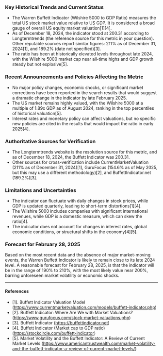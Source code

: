### Key Historical Trends and Current Status

- The Warren Buffett Indicator (Wilshire 5000 to GDP Ratio) measures the total US stock market value relative to US GDP. It is considered a broad gauge of overall US equity market valuation[1][4].
- As of December 18, 2024, the indicator stood at 200.31 according to Longtermtrends (the reference source for this metric in your question). Other reputable sources report similar figures: 211% as of December 31, 2024[1], and 189.2% (date not specified)[3].
- The ratio has been at historically elevated levels throughout late 2024, with the Wilshire 5000 market cap near all-time highs and GDP growth steady but not explosive[5].

### Recent Announcements and Policies Affecting the Metric

- No major policy changes, economic shocks, or significant market corrections have been reported in the search results that would suggest a dramatic change in the indicator by late February 2025.
- The US market remains highly valued, with the Wilshire 5000 at a multiple of 1.89x GDP as of August 2024, ranking in the top percentiles of historical valuation[5].
- Interest rates and monetary policy can affect valuations, but no specific new policies are cited in the results that would impact the ratio in early 2025[4].

### Authoritative Sources for Verification

- The Longtermtrends website is the resolution source for this metric, and as of December 18, 2024, the Buffett Indicator was 200.31.
- Other sources for cross-verification include CurrentMarketValuation (211% as of December 31, 2024)[1], GuruFocus (154.6% as of May 2025, but this may use a different methodology)[2], and BuffettIndicator.net (189.2%)[3].

### Limitations and Uncertainties

- The indicator can fluctuate with daily changes in stock prices, while GDP is updated quarterly, leading to short-term distortions[1][4].
- The Wilshire 5000 includes companies with significant international revenues, while GDP is a domestic measure, which can skew the ratio[4].
- The indicator does not account for changes in interest rates, global economic conditions, or structural shifts in the economy[4][5].

### Forecast for February 28, 2025

Based on the most recent data and the absence of major market-moving events, the Warren Buffett Indicator is likely to remain close to its late 2024 level. A reasonable forecast for February 28, 2025, is that the indicator will be in the range of 190% to 210%, with the most likely value near 200%, barring unforeseen market volatility or economic shocks.

---

#### References

- [1]. Buffett Indicator Valuation Model (https://www.currentmarketvaluation.com/models/buffett-indicator.php)
- [2]. Buffett Indicator: Where Are We with Market Valuations? (https://www.gurufocus.com/stock-market-valuations.php)
- [3]. Buffett Indicator (https://buffettindicator.net)
- [4]. Buffett Indicator (Market cap to GDP ratio) (https://stockcircle.com/buffett-indicator)
- [5]. Market Volatility and the Buffett Indicator: A Review of Current Market Levels (https://www.americantrustwealth.com/market-volatility-and-the-buffett-indicator-a-review-of-current-market-levels/)